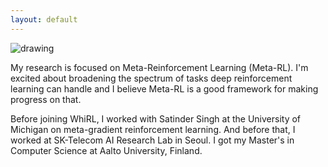 ```yaml
---
layout: default
---
```


<img src="https://github.com/oxwhirl/home/blob/master/assets/img/risto.jpg?raw=true" alt="drawing" class="portrait"/>

My research is focused on Meta-Reinforcement Learning (Meta-RL). I'm excited about broadening the spectrum of tasks deep reinforcement learning can handle and I believe Meta-RL is a good framework for making progress on that.

Before joining WhiRL, I worked with Satinder Singh at the University of Michigan on meta-gradient reinforcement learning. And before that, I worked at SK-Telecom AI Research Lab in Seoul. I got my Master's in Computer Science at Aalto University, Finland.